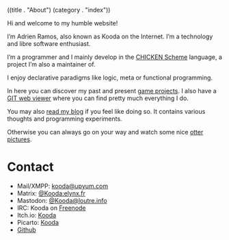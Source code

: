 ((title . "About")
 (category . "index"))

Hi and welcome to my humble website!

I’m Adrien Ramos, also known as Kooda on the Internet.
I’m a technology and libre software enthusiast.

I’m a programmer and I mainly develop in the [CHICKEN Scheme][chicken] language, a project I’m also a maintainer of.

I enjoy declarative paradigms like logic, meta or functional programming.

In here you can discover my past and present [game projects][projects].
I also have a [GIT web viewer][git] where you can find pretty much everything I do.

You may also [read my blog][blog] if you feel like doing so.
It contains various thoughts and programming experiments.

Otherwise you can always go on your way and watch some nice [otter pictures][dailyotter].


Contact
=======

- Mail/XMPP: [kooda@upyum.com][mail]
- Matrix: [@Kooda:elynx.fr][matrix]
- Mastodon: <a rel='me' href='https://loutre.info/@Kooda'>@Kooda@loutre.info</a>
- IRC: Kooda on [Freenode][freenode]
- Itch.io: [Kooda][itchio]
- Picarto: [Kooda][picarto]
- [Github][github]

[git]:          /cgit.cgi
[projects]:     projects.xhtml
[chicken]:      http://call-cc.org
[blog]:         posts.xhtml
[dailyotter]:   http://dailyotter.org/
[mail]:         mailto:kooda@upyum.com
[freenode]:     irc://chat.freenode.org/Kooda,isnick
[github]:       https://github.com/kdltr
[itchio]:       https://kooda.itch.io/
[matrix]:       https://matrix.to/#/@Kooda:elynx.fr
[picarto]:      https://picarto.tv/kooda
